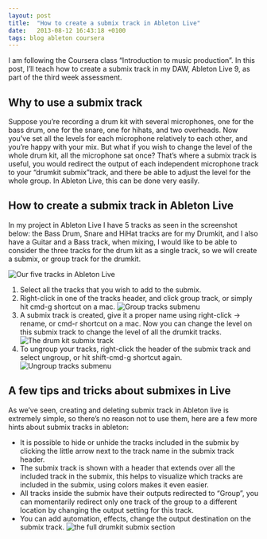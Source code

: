```yaml
---
layout: post
title:  "How to create a submix track in Ableton Live"
date:   2013-08-12 16:43:18 +0100
tags: blog ableton coursera
---
```


I am following the Coursera class “Introduction to music production”. In this post, I’ll teach how to create a submix track in my DAW, Ableton Live 9, as part of the third week assessment.

## Why to use a submix track

Suppose you’re recording a drum kit with several microphones, one for the bass drum, one for the snare, one for hihats, and two overheads. Now you’ve set all the levels for each microphone relatively to each other, and you’re happy with your mix. But what if you wish to change the level of the whole drum kit, all the microphone sat once? That’s where a submix track is useful, you would redirect the output of each independent microphone track to your “drumkit submix”track, and there be able to adjust the level for the whole group. In Ableton Live, this can be done very easily.

## How to create a submix track in Ableton Live

In my project in Ableton Live I have 5 tracks as seen in the screenshot below: the Bass Drum, Snare and HiHat tracks are for my Drumkit, and I also have a Guitar and a Bass track, when mixing, I would like to be able to consider the three tracks for the drum kit as a single track, so we will create a submix, or group track for the drumkit.

![Our five tracks in Ableton Live]()

1. Select all the tracks that you wish to add to the submix.
2. Right-click in one of the tracks header, and click group track, or simply hit cmd-g shortcut on a mac.
![Group tracks submenu]()
3. A submix track is created, give it a proper name using right-click -> rename, or cmd-r shortcut on a mac. Now you can change the level on this submix track to change the level of all the drumkit tracks.
![The drum kit submix track]()
4. To ungroup your tracks, right-click the header of the submix track and select ungroup, or hit shift-cmd-g shortcut again.
![Ungroup tracks submenu]()

## A few tips and tricks about submixes in Live

As we’ve seen, creating and deleting submix track in Ableton live is extremely simple, so there’s no reason not to use them, here are a few more hints about submix tracks in ableton:

* It is possible to hide or unhide the tracks included in the submix by clicking the little arrow next to the track name in the submix track header.
* The submix track is shown with a header that extends over all the included track in the submix, this helps to visualize which tracks are included in the submix, using colors makes it even easier.
* All tracks inside the submix have their outputs redirected to “Group”, you can momentarily redirect only one track of the group to a different location by changing the output setting for this track.
* You can add automation, effects, change the output destination on the submix track.
![the full drumkit submix section]()